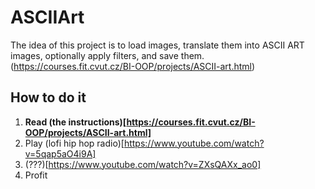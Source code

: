 # ASCIIArt

The idea of this project is to load images, translate them into ASCII ART images, optionally apply filters, and save them. (https://courses.fit.cvut.cz/BI-OOP/projects/ASCII-art.html)

## How to do it

1. **Read (the instructions)[https://courses.fit.cvut.cz/BI-OOP/projects/ASCII-art.html]**
2. Play (lofi hip hop radio)[https://www.youtube.com/watch?v=5qap5aO4i9A]
3. (???)[https://www.youtube.com/watch?v=ZXsQAXx_ao0]
4. Profit